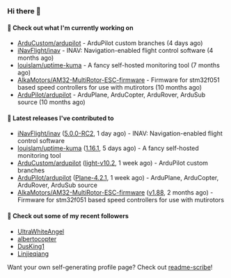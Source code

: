 ### Hi there 👋

#### 👷 Check out what I'm currently working on

- [ArduCustom/ardupilot](https://github.com/ArduCustom/ardupilot) - ArduPilot custom branches (4 days ago)
- [iNavFlight/inav](https://github.com/iNavFlight/inav) - INAV: Navigation-enabled flight control software (4 months ago)
- [louislam/uptime-kuma](https://github.com/louislam/uptime-kuma) - A fancy self-hosted monitoring tool (7 months ago)
- [AlkaMotors/AM32-MultiRotor-ESC-firmware](https://github.com/AlkaMotors/AM32-MultiRotor-ESC-firmware) - Firmware for stm32f051 based speed controllers for use with mutirotors (10 months ago)
- [ArduPilot/ardupilot](https://github.com/ArduPilot/ardupilot) - ArduPlane, ArduCopter, ArduRover, ArduSub source (10 months ago)

#### 🔭 Latest releases I've contributed to

- [iNavFlight/inav](https://github.com/iNavFlight/inav) ([5.0.0-RC2](https://github.com/iNavFlight/inav/releases/tag/5.0.0-RC2), 1 day ago) - INAV: Navigation-enabled flight control software
- [louislam/uptime-kuma](https://github.com/louislam/uptime-kuma) ([1.16.1](https://github.com/louislam/uptime-kuma/releases/tag/1.16.1), 5 days ago) - A fancy self-hosted monitoring tool
- [ArduCustom/ardupilot](https://github.com/ArduCustom/ardupilot) ([light-v10.2](https://github.com/ArduCustom/ardupilot/releases/tag/light-v10.2), 1 week ago) - ArduPilot custom branches
- [ArduPilot/ardupilot](https://github.com/ArduPilot/ardupilot) ([Plane-4.2.1](https://github.com/ArduPilot/ardupilot/releases/tag/Plane-4.2.1), 1 week ago) - ArduPlane, ArduCopter, ArduRover, ArduSub source
- [AlkaMotors/AM32-MultiRotor-ESC-firmware](https://github.com/AlkaMotors/AM32-MultiRotor-ESC-firmware) ([v1.88](https://github.com/AlkaMotors/AM32-MultiRotor-ESC-firmware/releases/tag/v1.88), 2 months ago) - Firmware for stm32f051 based speed controllers for use with mutirotors

#### 👯 Check out some of my recent followers

- [UltraWhiteAngel](https://github.com/UltraWhiteAngel)
- [albertocopter](https://github.com/albertocopter)
- [DusKing1](https://github.com/DusKing1)
- [Linjieqiang](https://github.com/Linjieqiang)

Want your own self-generating profile page? Check out [readme-scribe](https://github.com/muesli/readme-scribe)!
